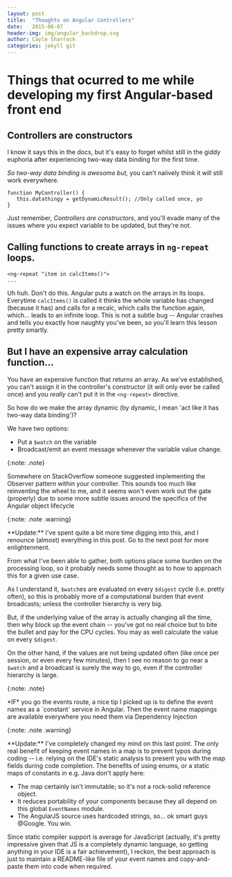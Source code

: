 ```yaml
---
layout: post
title:  "Thoughts on Angular Controllers"
date:   2015-06-07
header-img: img/angular_backdrop.svg
author: Cayle Sharrock
categories: jekyll git 
---
```


# Things that ocurred to me while developing my first Angular-based front end

## Controllers are constructors

I know it says this in the docs, but it's easy to forget whilst still in the giddy euphoria after experiencing two-way data binding for the first time.

*So two-way data binding is awesome but,* you can't naiively think it will still work everywhere.

    function MyController() {
       this.datathingy = getDynamicResult(); //Only called once, yo
    }

Just remember, *Controllers are constructors*, and you'll evade many of the issues where you expect variable to be updated, but they're not.

## Calling functions to create arrays in `ng-repeat` loops.

    <ng-repeat "item in calcItems()">
    ...

Uh huh. Don't do this. Angular puts a watch on the arrays in its loops. Everytime `calcItems()` is called it thinks the whole variable has changed (because it
has) and calls for a recalc, which calls the function again, which... leads to an infinite loop. This is not a subtle bug -- Angular crashes and tells you
exactly how naughty you've been, so you'll learn this lesson pretty smartly.

## But I have an expensive array calculation function...

You have an expensive function that returns an array. As we've established, you can't assign it in the controller's constructor (it will only ever be called
once) and you *really* can't put it in the `<ng-repeat>` directive.

So how do we make the array dynamic (by dynamic, I mean 'act like it has two-way data binding')?

We have two options:

 * Put a `$watch` on the variable
 * Broadcast/emit an event message whenever the variable value change.
 
{:note: .note}

<div class="note" markdown='1'>
Somewhere on StackOverflow someone suggested implementing the Observer pattern within your controller. This sounds too much like reinventing the wheel to me,
and it seems won't even work out the gate (properly) due to some more subtle issues around the specifics of the Angular object lifecycle
</div>

{:note: .note .warning}

<div class="note warning" markdown='1'>
**Update:** I've spent quite a bit more time digging into this, and I renounce (almost) everything in this post. Go to the next post for more enlightenment.
</div>

From what I've been able to gather, both options place some burden on the processing loop, so it probably needs some thought as to how to approach this for a
given use case.

As I understand it, `$watch`es are evaluated on every `$digest` cycle (i.e. pretty often), so this is probably more of a computational burden that event
broadcasts; unless the controller hierarchy is very big.

But, if the underlying value of the array is actually changing all the time, then why block up the event chain -- you've got no real choice but to bite the
bullet and pay for the CPU cycles. You may as well calculate the value on every `$digest`.

On the other hand, if the values are not being updated often (like once per session, or even every few minutes), then I see no reason to go near a `$watch` and
a broadcast is surely the way to go, even if the controller hierarchy is large.


{:note: .note}

<div class="note" markdown='1'>
*IF* you go the events route, a nice tip I picked up is to define the event names as a `constant` service in Angular. Then the event name mappings are available
everywhere you need them via Dependency Injection
</div>

{:note: .note .warning}

<div class="note warning" markdown='1'>
**Update:** I've completely changed my mind on this last point. The only real benefit of keeping event names in a map is to prevent typos
during coding -- i.e. relying on the IDE's static analysis to present you with the map fields during code completion. The benefits
of using enums, or a static maps of constants in e.g. Java don't apply here:

  * The map certainly isn't immutable; so it's not a rock-solid reference object.
  * It reduces portability of your components because they all depend on this global `EventNames` module.
  * The AngularJS source uses hardcoded strings, so... ok smart guys @Google. You win.
  
  Since static compiler support is average for JavaScript (actually, it's pretty impressive given that JS is a completely 
  dynamic language, so getting anything in your IDE is a fair achievement), I reckon, the best approach is just to
  maintain a README-like file of your event names and copy-and-paste them into code when required.
</div>